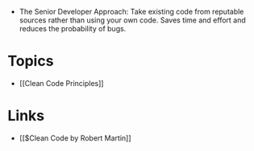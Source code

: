 * The Senior Developer Approach: Take existing code from reputable sources rather than using your own code. Saves time and effort and reduces the probability of bugs.
# Topics
* [[Clean Code Principles]]
# Links
* [[$Clean Code by Robert Martin]]